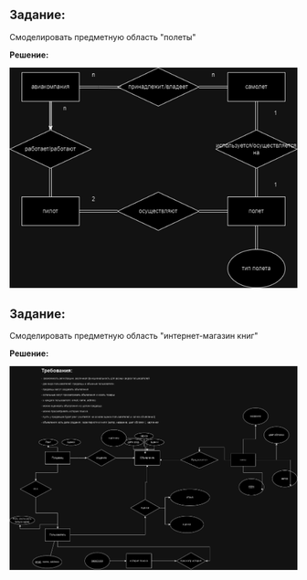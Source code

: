 ## Задание:
Смоделировать предметную область "полеты"

**Решение:**

![](flights_er.drawio.png)

## Задание:
Смоделировать предметную область "интернет-магазин книг"

**Решение:**

![](internet-shopdrawio-Page-1.drawio.png)
